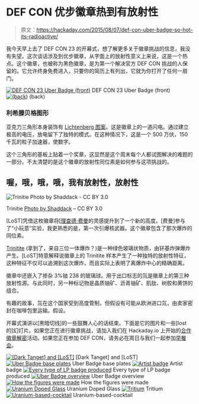 # DEF CON 优步徽章热到有放射性

> 原文：<https://hackaday.com/2015/08/07/def-con-uber-badge-so-hot-its-radioactive/>

我今天早上去了 DEF CON 23 的开幕式，想了解更多关于徽章挑战的信息，我没有失望。这次谈话涉及到优步徽章，从字面上的放射性意义上来说，这是一个热点。这个徽章，也被称为黑色徽章，是为第一个解决官方 DEF CON 挑战的人保留的。它允许终身免费进入，只要你的简历上有列出，它就为你打开了任何一扇门。

 [![DEF CON 23 Uber Badge (front)](img/79414e89e770ef5b9b7056b4aa63c1c8.png "uber-badge-defcon-23-front-square")](https://hackaday.com/2015/08/07/def-con-uber-badge-so-hot-its-radioactive/uber-badge-defcon-23-front-square/) DEF CON 23 Uber Badge (front) [![(back)](img/831e63d0757940d21959309a25968a64.png "uber-badge-defcon-23-back-square")](https://hackaday.com/2015/08/07/def-con-uber-badge-so-hot-its-radioactive/uber-badge-defcon-23-back-square/) (back)

### 利希滕贝格图形

亚克力三角形本身装饰有 [Lichtenberg 图案](https://en.wikipedia.org/wiki/Lichtenberg_figure)。这是徽章上的一道闪电。通过建立极高的电压，放电留下了独特的模式。在这种情况下，这是一个 500 万伏，150 千瓦的粒子加速器，使数字。

这个三角形的基板上贴着一个奖章，这显然是这个周末每个人都试图解决的难题的一部分。不太清楚的是这个徽章的放射性同位素是如何参与这项挑战的。

## 喔，哦，哦，哦，我有放射性，放射性

![Trinitie Photo by Shaddack -  CC BY 3.0](img/7ac5dbf709d2cac50fec1873ccb8d7c3.png)

Trinitie [Photo by Shaddack](https://en.wikipedia.org/wiki/Trinitite#/media/File:Trinitite-detail2.jpg) – CC BY 3.0

[LoST]凭借这枚徽章将[[理查德·费曼](https://en.wikipedia.org/wiki/Richard_Feynman)的灵感提升到了一个新的高度。[费曼]参与了“小玩意”实验，我更熟悉的是，第一次引爆核武器。这个徽章包含了那次爆炸的同位素。

[Trinitite](https://en.wikipedia.org/wiki/Trinitite) (拿到了，来自三位一体爆炸？)是一种绿色玻璃状物质，由钚基炸弹爆炸产生。[LoST]特意解释说徽章上的 Trinitite 样本产生了一种独特的放射性特征，这种特征不仅可以追溯到这次爆炸，而且实际上表明了离爆炸中心的精确距离。

徽章中还嵌入了掺杂 3%铀 238 的玻璃球。用于出口标志的氚是徽章上的第三种放射性源。与此同时，另一种标记物是晶质铀矿、沥青铀矿、肌肽、树胶和黄饼的组合。

有趣的故事，氚在这个国家受到高度管制，但假设有可能从欧洲进口氚，由卖家密封在咖啡包里运输。假设。

开幕式演讲以[黑暗切线]的一些鼓舞人心的话结束。下面是它的图片和一些[lost 的]幻灯片。如果您正在进行徽章挑战，请加入我们在 Hackaday.io 上开始的[合作徽章解密](https://hackaday.io/project/7087-defcon-23-badge-hacking)活动。如果您正在参加 DEF CON，请务必在周日与我们一起参加[早餐会](https://hackaday.io/event/7066-breakfast-at-defcon-23)。

 [![[Dark Tanget] and [LoST]](img/11aff6e5c016ee4b422c0a3b256ddf28.png "DSC_0398")](https://hackaday.com/2015/08/07/def-con-uber-badge-so-hot-its-radioactive/dsc_0398/) [Dark Tanget] and [LoST] [![Uber Badge base plates](img/c48804f35361f6d4c65d93ea3f46ee43.png "DSC_0387")](https://hackaday.com/2015/08/07/def-con-uber-badge-so-hot-its-radioactive/dsc_0387/) Uber Badge base plates [![Artist badge](img/d05bf0d9730812976d79a4dddc61effd.png "DSC_0391")](https://hackaday.com/2015/08/07/def-con-uber-badge-so-hot-its-radioactive/dsc_0391/) Artist badge [![Every type of LP badge produced](img/466ba56339ec2fd339274471d372e4d2.png "DSC_0392")](https://hackaday.com/2015/08/07/def-con-uber-badge-so-hot-its-radioactive/dsc_0392/) Every type of LP badge produced [![Uber Badge overview](img/5c41458d8bfe3d9d43b66cbd8df5d6ac.png "DSC_0393")](https://hackaday.com/2015/08/07/def-con-uber-badge-so-hot-its-radioactive/dsc_0393/) Uber Badge overview [![How the figures were made](img/5506eb8b65999a942f1978830cbef11a.png "DSC_0394")](https://hackaday.com/2015/08/07/def-con-uber-badge-so-hot-its-radioactive/dsc_0394/) How the figures were made [![Uranium Doped Glass](img/88293dfa787c1b249ecfe30463e5e1f5.png "DSC_0395")](https://hackaday.com/2015/08/07/def-con-uber-badge-so-hot-its-radioactive/dsc_0395-2/) Uranium Doped Glass [![Tritium](img/5ceed38bd4fe993c5993f7d802b4738e.png "DSC_0396")](https://hackaday.com/2015/08/07/def-con-uber-badge-so-hot-its-radioactive/dsc_0396-3/) Tritium [![Uranium-based-cocktail](img/a0c3de9b2360a28408ed600f17d1cccb.png "DSC_0397")](https://hackaday.com/2015/08/07/def-con-uber-badge-so-hot-its-radioactive/dsc_0397/) Uranium-based-cocktail